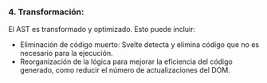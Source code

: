 
### 4. Transformación:
El AST es transformado y optimizado. Esto puede incluir:
- Eliminación de código muerto: Svelte detecta y elimina código que no es necesario para la ejecución.
- Reorganización de la lógica para mejorar la eficiencia del código generado, como reducir el número de actualizaciones del DOM.

